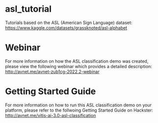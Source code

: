 # asl_tutorial
Tutorials based on the ASL (American Sign Language) dataset:
https://www.kaggle.com/datasets/grassknoted/asl-alphabet

# Webinar
For more information on how the ASL classification demo was created, 
please view the following webinar which provides a detailed description:
http://avnet.me/avnet-zub1cg-2022.2-webinar

# Getting Started Guide
For more information on how to run this ASL classification demo on your platform, 
please refer to the follwoing Getting Started Guide on Hackster:
http://avnet.me/vitis-ai-3.0-asl-classification



